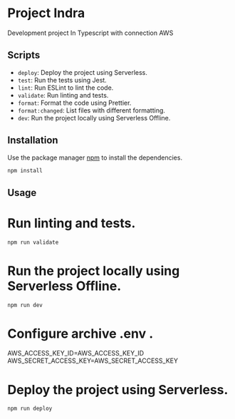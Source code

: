 # Project Indra

Development project In Typescript with connection AWS
## Scripts

- `deploy`: Deploy the project using Serverless.
- `test`: Run the tests using Jest.
- `lint`: Run ESLint to lint the code.
- `validate`: Run linting and tests.
- `format`: Format the code using Prettier.
- `format:changed`: List files with different formatting.
- `dev`: Run the project locally using Serverless Offline.

## Installation

Use the package manager [npm](https://www.npmjs.com/) to install the dependencies.

```bash
npm install
```
## Usage

# Run linting and tests.
```bash
npm run validate
```
# Run the project locally using Serverless Offline.
```bash
npm run dev
```
# Configure archive .env .
AWS_ACCESS_KEY_ID=AWS_ACCESS_KEY_ID
AWS_SECRET_ACCESS_KEY=AWS_SECRET_ACCESS_KEY

# Deploy the project using Serverless.
```bash
npm run deploy
```

